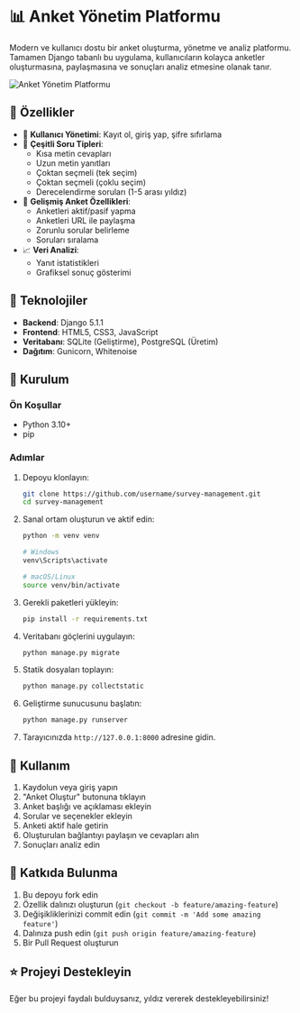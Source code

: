 # 📊 Anket Yönetim Platformu

Modern ve kullanıcı dostu bir anket oluşturma, yönetme ve analiz platformu. Tamamen Django tabanlı bu uygulama, kullanıcıların kolayca anketler oluşturmasına, paylaşmasına ve sonuçları analiz etmesine olanak tanır.

![Anket Yönetim Platformu](https://cdn-icons-png.flaticon.com/512/5610/5610944.png)

## 🌟 Özellikler

- 👤 **Kullanıcı Yönetimi**: Kayıt ol, giriş yap, şifre sıfırlama
- 📝 **Çeşitli Soru Tipleri**:
  - Kısa metin cevapları
  - Uzun metin yanıtları
  - Çoktan seçmeli (tek seçim)
  - Çoktan seçmeli (çoklu seçim)
  - Derecelendirme soruları (1-5 arası yıldız)
- 🚀 **Gelişmiş Anket Özellikleri**:
  - Anketleri aktif/pasif yapma
  - Anketleri URL ile paylaşma
  - Zorunlu sorular belirleme
  - Soruları sıralama
- 📈 **Veri Analizi**:
  - Yanıt istatistikleri
  - Grafiksel sonuç gösterimi

## 🔧 Teknolojiler

- **Backend**: Django 5.1.1
- **Frontend**: HTML5, CSS3, JavaScript
- **Veritabanı**: SQLite (Geliştirme), PostgreSQL (Üretim)
- **Dağıtım**: Gunicorn, Whitenoise

## 🚀 Kurulum

### Ön Koşullar

- Python 3.10+
- pip

### Adımlar

1. Depoyu klonlayın:
   ```bash
   git clone https://github.com/username/survey-management.git
   cd survey-management
   ```

2. Sanal ortam oluşturun ve aktif edin:
   ```bash
   python -m venv venv
   
   # Windows
   venv\Scripts\activate
   
   # macOS/Linux
   source venv/bin/activate
   ```

3. Gerekli paketleri yükleyin:
   ```bash
   pip install -r requirements.txt
   ```

4. Veritabanı göçlerini uygulayın:
   ```bash
   python manage.py migrate
   ```

5. Statik dosyaları toplayın:
   ```bash
   python manage.py collectstatic
   ```

6. Geliştirme sunucusunu başlatın:
   ```bash
   python manage.py runserver
   ```

7. Tarayıcınızda `http://127.0.0.1:8000` adresine gidin.


## 📝 Kullanım

1. Kaydolun veya giriş yapın
2. "Anket Oluştur" butonuna tıklayın
3. Anket başlığı ve açıklaması ekleyin
4. Sorular ve seçenekler ekleyin
5. Anketi aktif hale getirin
6. Oluşturulan bağlantıyı paylaşın ve cevapları alın
7. Sonuçları analiz edin


## 🤝 Katkıda Bulunma

1. Bu depoyu fork edin
2. Özellik dalınızı oluşturun (`git checkout -b feature/amazing-feature`)
3. Değişikliklerinizi commit edin (`git commit -m 'Add some amazing feature'`)
4. Dalınıza push edin (`git push origin feature/amazing-feature`)
5. Bir Pull Request oluşturun

## ⭐ Projeyi Destekleyin

Eğer bu projeyi faydalı bulduysanız, yıldız vererek destekleyebilirsiniz! 